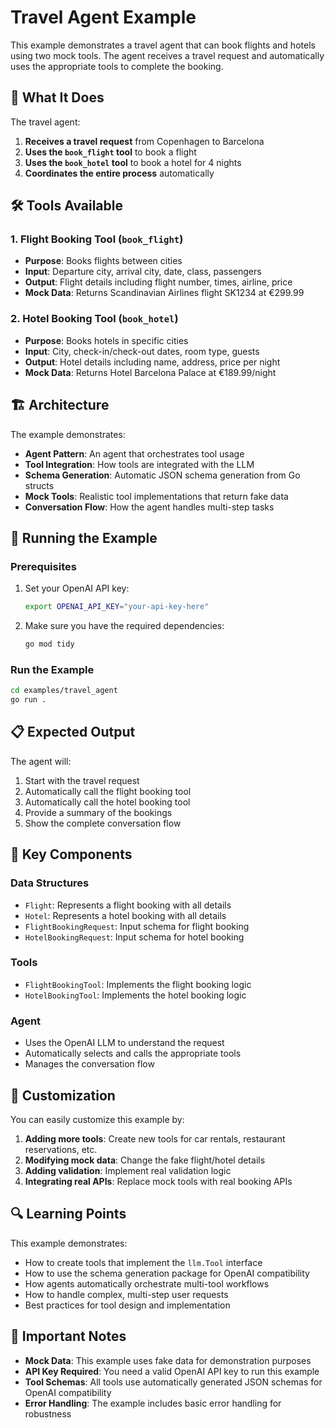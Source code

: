 # Travel Agent Example

This example demonstrates a travel agent that can book flights and hotels using two mock tools. The agent receives a travel request and automatically uses the appropriate tools to complete the booking.

## 🎯 What It Does

The travel agent:
1. **Receives a travel request** from Copenhagen to Barcelona
2. **Uses the `book_flight` tool** to book a flight
3. **Uses the `book_hotel` tool** to book a hotel for 4 nights
4. **Coordinates the entire process** automatically

## 🛠️ Tools Available

### 1. Flight Booking Tool (`book_flight`)
- **Purpose**: Books flights between cities
- **Input**: Departure city, arrival city, date, class, passengers
- **Output**: Flight details including flight number, times, airline, price
- **Mock Data**: Returns Scandinavian Airlines flight SK1234 at €299.99

### 2. Hotel Booking Tool (`book_hotel`)
- **Purpose**: Books hotels in specific cities
- **Input**: City, check-in/check-out dates, room type, guests
- **Output**: Hotel details including name, address, price per night
- **Mock Data**: Returns Hotel Barcelona Palace at €189.99/night

## 🏗️ Architecture

The example demonstrates:
- **Agent Pattern**: An agent that orchestrates tool usage
- **Tool Integration**: How tools are integrated with the LLM
- **Schema Generation**: Automatic JSON schema generation from Go structs
- **Mock Tools**: Realistic tool implementations that return fake data
- **Conversation Flow**: How the agent handles multi-step tasks

## 🚀 Running the Example

### Prerequisites
1. Set your OpenAI API key:
   ```bash
   export OPENAI_API_KEY="your-api-key-here"
   ```

2. Make sure you have the required dependencies:
   ```bash
   go mod tidy
   ```

### Run the Example
```bash
cd examples/travel_agent
go run .
```

## 📋 Expected Output

The agent will:
1. Start with the travel request
2. Automatically call the flight booking tool
3. Automatically call the hotel booking tool
4. Provide a summary of the bookings
5. Show the complete conversation flow

## 🔧 Key Components

### Data Structures
- `Flight`: Represents a flight booking with all details
- `Hotel`: Represents a hotel booking with all details
- `FlightBookingRequest`: Input schema for flight booking
- `HotelBookingRequest`: Input schema for hotel booking

### Tools
- `FlightBookingTool`: Implements the flight booking logic
- `HotelBookingTool`: Implements the hotel booking logic

### Agent
- Uses the OpenAI LLM to understand the request
- Automatically selects and calls the appropriate tools
- Manages the conversation flow

## 🎨 Customization

You can easily customize this example by:

1. **Adding more tools**: Create new tools for car rentals, restaurant reservations, etc.
2. **Modifying mock data**: Change the fake flight/hotel details
3. **Adding validation**: Implement real validation logic
4. **Integrating real APIs**: Replace mock tools with real booking APIs

## 🔍 Learning Points

This example demonstrates:
- How to create tools that implement the `llm.Tool` interface
- How to use the schema generation package for OpenAI compatibility
- How agents automatically orchestrate multi-tool workflows
- How to handle complex, multi-step user requests
- Best practices for tool design and implementation

## 🚨 Important Notes

- **Mock Data**: This example uses fake data for demonstration purposes
- **API Key Required**: You need a valid OpenAI API key to run this example
- **Tool Schemas**: All tools use automatically generated JSON schemas for OpenAI compatibility
- **Error Handling**: The example includes basic error handling for robustness 